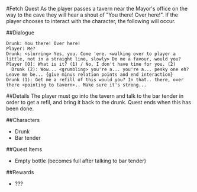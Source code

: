 #Fetch Quest
As the player passes a tavern near the Mayor's office on the way to the cave they will hear a shout of "You there! Over here!".
If the player chooses to interact with the character, the following will occur.

##Dialogue
```
Drunk: You there! Over here!
Player: Me?
Drunk: <slurring> Yes, you. Come 'ere. <walking over to player a little, not in a straight line, slowly> Do me a favour, would you?
Player [O]: What is it? (1) / No, I don't have time for you. (2)
  Drunk (2): Wow... <grumbling> you're a... you're a... pesky one eh? Leave me be... {give minus relation points and end interaction}
Drunk (1): Get me a refill of this would you? In that.. there, over there <pointing to tavern>.. Make sure it's strong...
```
##Details
The player must go into the tavern and talk to the bar tender in order to get a refil, and bring it back to the drunk. Quest ends when this has been done.

##Characters
* Drunk
* Bar tender

##Quest Items
* Empty bottle (becomes full after talking to bar tender)

##Rewards
* ???
